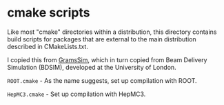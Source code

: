 # cmake scripts

Like most "cmake" directories within a distribution, this directory
contains build scripts for packages that are external to the main
distribution described in CMakeLists.txt.

I copied this from [GramsSim](https://github.com/wgseligman/GramsSim), which in turn copied from Beam Delivery
Simulation (BDSIM), developed at the University of London.

`ROOT.cmake` - As the name suggests, set up compilation with ROOT.

`HepMC3.cmake` - Set up compilation with HepMC3. 
